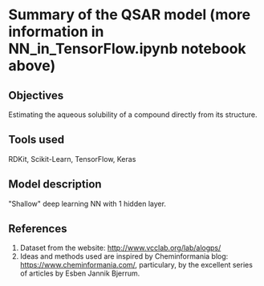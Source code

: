 
# Summary of the QSAR model (more information in NN_in_TensorFlow.ipynb notebook above)

## Objectives
 Estimating the aqueous solubility of a compound directly from its structure.
## Tools used
RDKit, Scikit-Learn, TensorFlow, Keras
## Model description
"Shallow" deep learning NN with 1 hidden layer.
## References 
1. Dataset from the website: http://www.vcclab.org/lab/alogps/
2. Ideas and methods used are inspired by Cheminformania blog: https://www.cheminformania.com/, particulary, by the excellent series of articles by Esben Jannik Bjerrum.
